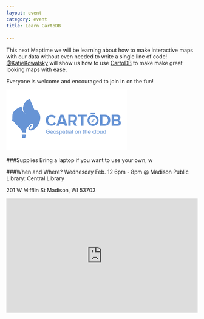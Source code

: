 ```yaml
---
layout: event
category: event
title: Learn CartoDB

---
```



This next Maptime we will be learning about how to make interactive maps with our data without even needed to write a single line of code!  [@KatieKowalsky](https://twitter.com/KatieKowalsky) will show us how to use [CartoDB](http://cartodb.com/) to make make great looking maps with ease. 

Everyone is welcome and encouraged to join in on the fun! 

<img src="./img/imgres.png">

###Supplies
Bring a laptop if you want to use your own, w

###When and Where? 
Wednesday Feb. 12 6pm - 8pm @ Madison Public Library: Central Library 

201 W Mifflin St Madison, WI 53703

<iframe frameborder="0" width="100%" height="300" src="http://bl.ocks.org/d/5728fa98c5d97a623417"></iframe>